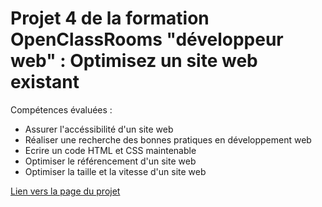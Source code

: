 # Projet 4 de la formation OpenClassRooms "développeur web" : Optimisez un site web existant

Compétences évaluées : 
  - Assurer l'accéssibilité d'un site web
  - Réaliser une recherche des bonnes pratiques en développement web
  - Ecrire un code HTML et CSS maintenable
  - Optimiser le référencement d'un site web
  - Optimiser la taille et la vitesse d'un site web
  
[Lien vers la page du projet](https://dalifo.github.io/La-Panthere/)
